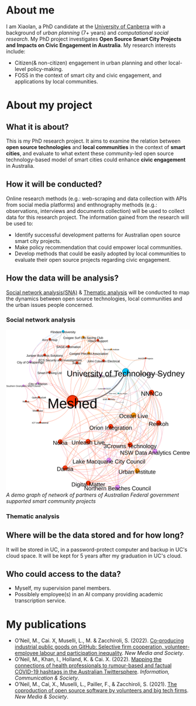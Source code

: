 
# About me

I am Xiaolan, a PhD candidate at the [University of Canberra](https://www.canberra.edu.au/research/faculty-research-centres/nmrc/Team/our-research-students) with a background of _urban planning_ (7+ years) and _computational social research_. My PhD project investigates **Open Source Smart City Projects and Impacts on Civic Engagement in Australia**. 
My research interests include:
- Citizen(& non-citizen) engagement in urban planning and other local-level policy-making.
- FOSS in the context of smart city and civic engagement, and applications by local communities.


# About my project

## What it is about?
  
This is my PhD research project. It aims to examine the relation between **open source technologies** and **local communities** in the context of **smart cities**, and evaluate to what extent these community-led open source technology-based model of smart cities could enhance **civic engagement** in Australia.

## How it will be conducted?
  
Online research methods (e.g.: web-scraping and data collection with APIs from social media platforms) and enthnography methods (e.g.: observations, interviews and documents collection) will be used to collect data for this research project. The information gained from the research will be used to:  
- Identify successful development patterns for Australian open source smart city projects.  
- Make policy recommendation that could empower local communities.  
- Develop methods that could be easily adopted by local communities to evaluate their open source projects regarding civic engagement.  
 
## How the data will be analysis?

[Social network analysis(SNA)](https://en.wikipedia.org/wiki/Social_network_analysis) & [Thematic analysis](https://en.wikipedia.org/wiki/Thematic_analysis) will be conducted to map the dynamics between open source technologies, local communities and the urban issues people concerned.
### Social network analysis

![Network of Federal Governement supported projects](docs/assets/NetworkOrgGiant.svg)  
_A demo graph of network of partners of Australian Federal government supported smart community projects_

### Thematic analysis

## Where will be the data stored and for how long?
  
It will be stored in UC, in a password-protect computer and backup in UC's cloud space. It will be kept for 5 years after my graduation in UC's cloud.
  
## Who could access to the data?

- Myself, my supervision panel members.  
- Possiblely employee(s) in an AI company providing academic transcription service.  

# My publications

- O’Neil, M., Cai. X, Muselli, L., M. & Zacchiroli, S. (2022). [Co-producing industrial public goods on GitHub: Selective firm cooperation, volunteer-employee labour and participation inequality](https://upsilon.cc/~zack/research/publications/nms-2022-industrial-public-goods.pdf). *New Media and Society*.    
- O’Neil, M., Khan, I., Holland, K. & Cai. X. (2022). [Mapping the connections of health professionals to rumour-based and factual COVID-19 hashtags in the Australian Twittersphere](https://www.tandfonline.com/doi/full/10.1080/1369118X.2022.2032260). *Information, Communication & Society*.  
- O’Neil, M., Cai, X., Muselli, L., Pailler, F., & Zacchiroli, S. (2021). [The coproduction of open source software by volunteers and big tech firms](https://apo.org.au/node/312607). *New Media & Society*.   

